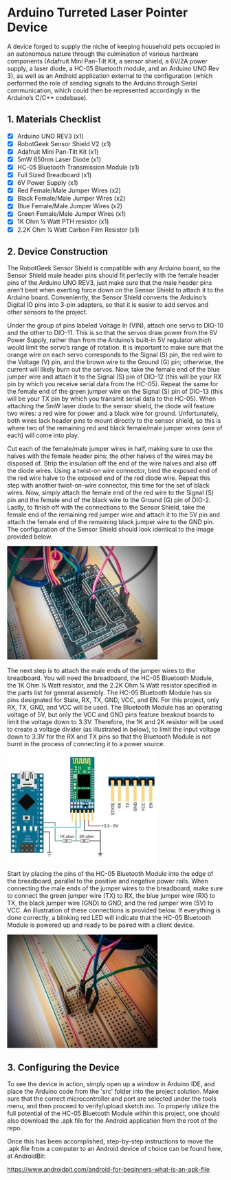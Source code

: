 # Arduino Turreted Laser Pointer Device
A device forged to supply the niche of keeping household pets occupied in an autonomous nature through the culmination of various hardware components (Adafruit Mini Pan-Tilt Kit, a sensor shield, a 6V/2A power supply, a laser diode, a HC-05 Bluetooth module, and an Arduino UNO Rev 3), as well as an Android application external to the configuration (which performed the role of sending signals to the Arduino through Serial communication, which could then be represented accordingly in the Arduino’s C/C++ codebase). 

## 1. Materials Checklist
- [x] Arduino UNO REV3 (x1)
- [x] RobotGeek Sensor Shield V2 (x1)
- [x] Adafruit Mini Pan-Tilt Kit (x1)
- [x] 5mW 650nm Laser Diode (x1)
- [x] HC-05 Bluetooth Transmission Module (x1)
- [x] Full Sized Breadboard (x1)
- [x] 6V Power Supply (x1)
- [x] Red Female/Male Jumper Wires (x2)
- [x] Black Female/Male Jumper Wires (x2)
- [x] Blue Female/Male Jumper Wires (x2)
- [x] Green Female/Male Jumper Wires (x1)
- [x] 1K Ohm ¼ Watt PTH resistor (x1)
- [x] 2.2K Ohm ¼ Watt Carbon Film Resistor (x1)

## 2. Device Construction
The RobotGeek Sensor Shield is compatible with any Arduino board, so the Sensor Shield male header pins should fit perfectly with the female header pins of the Arduino UNO REV3, just make sure that the male header pins aren’t bent when exerting force down on the Sensor Shield to attach it to the Arduino board. Conveniently, the Sensor Shield converts the Arduino’s Digital IO pins into 3-pin adapters, so that it is easier to add servos and other sensors to the project. 

Under the group of pins labeled Voltage In (VIN), attach one servo to DIO-10 and the other to DIO-11. This is so that the servos draw power from the 6V Power Supply, rather than from the Arduino’s built-in 5V regulator which would limit the servo’s range of rotation. It is important to make sure that the orange wire on each servo corresponds to the Signal (S) pin, the red wire to the Voltage (V) pin, and the brown wire to the Ground (G) pin; otherwise, the current will likely burn out the servos. Now, take the female end of the blue jumper wire and attach it to the Signal (S) pin of DIO-12 (this will be your RX pin by which you receive serial data from the HC-05). Repeat the same for the female end of the green jumper wire on the Signal (S) pin of DIO-13 (this will be your TX pin by which you transmit serial data to the HC-05). When attaching the 5mW laser diode to the sensor shield, the diode will feature two wires: a red wire for power and a black wire for ground. Unfortunately, both wires lack header pins to mount directly to the sensor shield, so this is where two of the remaining red and black female/male jumper wires (one of each) will come into play. 

Cut each of the female/male jumper wires in half, making sure to use the halves with the female header pins; the other halves of the wires may be disposed of. Strip the insulation off the end of the wire halves and also off the diode wires. Using a twist-on wire connector, bind the exposed end of the red wire halve to the exposed end of the red diode wire. Repeat this step with another twist-on-wire connector, this time for the set of black wires. Now, simply attach the female end of the red wire to the Signal (S) pin and the female end of the black wire to the Ground (G) pin of DIO-2. Lastly, to finish off with the connections to the Sensor Shield, take the female end of the remaining red jumper wire and attach it to the 5V pin and attach the female end of the remaining black jumper wire to the GND pin. The configuration of the Sensor Shield should look identical to the image provided below.

![Wiring Diagram](images/wiring-schematics.jpg?raw=true "RobotGeek Sensor Shield Wiring Schematics")

The next step is to attach the male ends of the jumper wires to the breadboard. You will need the breadboard, the HC-05 Bluetooth Module, the 1K Ohm ¼ Watt resistor, and the 2.2K Ohm ¼ Watt resistor specified in the parts list for general assembly. The HC-05 Bluetooth Module has six pins designated for State, RX, TX, GND, VCC, and EN. For this project, only RX, TX, GND, and VCC will be used. The Bluetooth Module has an operating voltage of 5V, but only the VCC and GND pins feature breakout boards to limit the voltage down to 3.3V. Therefore, the 1K and 2K resistor will be used to create a voltage divider (as illustrated in below), to limit the input voltage down to 3.3V for the RX and TX pins so that the Bluetooth Module is not burnt in the process of connecting it to a power source.

![Voltage Divider](images/voltage-divider.jpg?raw=true "Voltage Divider for HC-05")

Start by placing the pins of the HC-05 Bluetooth Module into the edge of the breadboard, parallel to the positive and negative power rails. When connecting the male ends of the jumper wires to the breadboard, make sure to connect the green jumper wire (TX) to RX, the blue jumper wire (RX) to TX, the black jumper wire (GND) to GND, and the red jumper wire (5V) to VCC. An illustration of these connections is provided below. If everything is done correctly, a blinking red LED will indicate that the HC-05 Bluetooth Module is powered up and ready to be paired with a client device.

![Breadboard](images/breadboard.jpg?raw=true "Breadboard Resistor, Jumper Wire, and Bluetooth Module Placement")

## 3. Configuring the Device
To see the device in action, simply open up a window in Arduino IDE, and place the Arduino code from the 'src' folder into the project solution. Make sure that the correct microcontroller and port are selected under the tools menu, and then proceed to verify/upload sketch.ino. To properly utilize the full potential of the  HC-05 Bluetooth Module within this project, one should also download the .apk file for the Android application from the root of the repo. 

Once this has been accomplished, step-by-step instructions to move the .apk file from a computer to an Android device of choice can be found here, at AndroidBit: 

https://www.androidpit.com/android-for-beginners-what-is-an-apk-file
